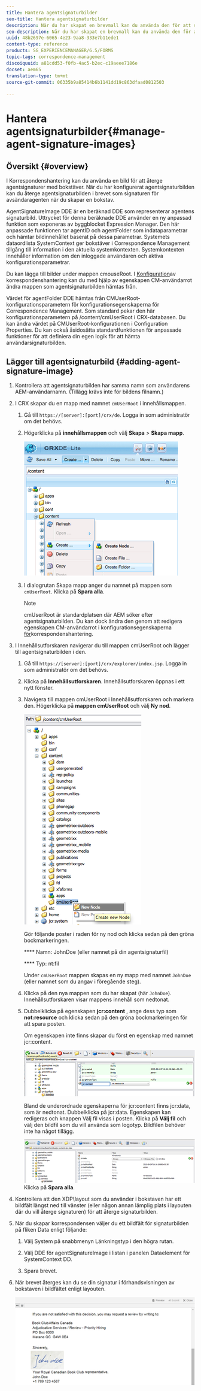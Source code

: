 ```yaml
---
title: Hantera agentsignaturbilder
seo-title: Hantera agentsignaturbilder
description: När du har skapat en brevmall kan du använda den för att skapa korrespondens i AEM Forms genom att hantera data, innehåll och bilagor.
seo-description: När du har skapat en brevmall kan du använda den för att skapa korrespondens i AEM Forms genom att hantera data, innehåll och bilagor.
uuid: 48b2697e-6065-4e23-9aa8-333e7b11ede1
content-type: reference
products: SG_EXPERIENCEMANAGER/6.5/FORMS
topic-tags: correspondence-management
discoiquuid: a81cdd53-f0fb-4ac5-b2ec-c19aeee7186e
docset: aem65
translation-type: tm+mt
source-git-commit: 06335b9a85414b6b1141dd19c863dfaad0812503

---
```



# Hantera agentsignaturbilder{#manage-agent-signature-images}

## Översikt {#overview}

I Korrespondenshantering kan du använda en bild för att återge agentsignaturer med bokstäver. När du har konfigurerat agentsignaturbilden kan du återge agentsignaturbilden i brevet som signaturen för avsändaragenten när du skapar en bokstav.

AgentSignatureImage DDE är en beräknad DDE som representerar agentens signaturbild. Uttrycket för denna beräknade DDE använder en ny anpassad funktion som exponeras av byggblocket Expression Manager. Den här anpassade funktionen tar agentID och agentFolder som indataparametrar och hämtar bildinnehållet baserat på dessa parametrar. Systemets dataordlista SystemContext ger bokstäver i Correspondence Management tillgång till information i den aktuella systemkontexten. Systemkontexten innehåller information om den inloggade användaren och aktiva konfigurationsparametrar.

Du kan lägga till bilder under mappen cmouseRoot. I [Konfiguration](/help/forms/using/cm-configuration-properties.md)av korrespondenshantering kan du med hjälp av egenskapen CM-användarrot ändra mappen som agentsignaturbilden hämtas från.

Värdet för agentFolder DDE hämtas från CMUserRoot-konfigurationsparametern för konfigurationsegenskaperna för Correspondence Management. Som standard pekar den här konfigurationsparametern på /content/cmUserRoot i CRX-databasen. Du kan ändra värdet på CMUserRoot-konfigurationen i Configuration Properties.
Du kan också åsidosätta standardfunktionen för anpassade funktioner för att definiera din egen logik för att hämta användarsignaturbilden.

## Lägger till agentsignaturbild {#adding-agent-signature-image}

1. Kontrollera att agentsignaturbilden har samma namn som användarens AEM-användarnamn. (Tillägg krävs inte för bildens filnamn.)
1. I CRX skapar du en mapp med namnet `cmUserRoot` i innehållsmappen.

   1. Gå till `https://[server]:[port]/crx/de`. Logga in som administratör om det behövs.

   1. Högerklicka på **innehållsmappen** och välj **Skapa** > **Skapa mapp**.

      ![Skapa mapp](assets/1_createnode_cmuserroot.png)

   1. I dialogrutan Skapa mapp anger du namnet på mappen som `cmUserRoot`. Klicka på **Spara alla**.

      >[!NOTE]
      >
      >cmUserRoot är standardplatsen där AEM söker efter agentsignaturbilden. Du kan dock ändra den genom att redigera egenskapen CM-användarrot i konfigurationsegenskaperna [för](/help/forms/using/cm-configuration-properties.md)korrespondenshantering.

1. I Innehållsutforskaren navigerar du till mappen cmUserRoot och lägger till agentsignaturbilden i den.

   1. Gå till `https://[server]:[port]/crx/explorer/index.jsp`. Logga in som administratör om det behövs.
   1. Klicka på **Innehållsutforskaren**. Innehållsutforskaren öppnas i ett nytt fönster.
   1. Navigera till mappen cmUserRoot i Innehållsutforskaren och markera den. Högerklicka på **mappen cmUserRoot** och välj **Ny nod**.

      ![Ny nod i cmUserRoot](assets/2_cmuserroot_newnode.png)

      Gör följande poster i raden för ny nod och klicka sedan på den gröna bockmarkeringen.

      **** Namn: JohnDoe (eller namnet på din agentsignaturfil)

      **** Typ: nt:fil

      Under `cmUserRoot` mappen skapas en ny mapp med namnet `JohnDoe` (eller namnet som du angav i föregående steg).

   1. Klicka på den nya mappen som du har skapat (här `JohnDoe`). Innehållsutforskaren visar mappens innehåll som nedtonat.

   1. Dubbelklicka på egenskapen **jcr:content** , ange dess typ som **not:resource** och klicka sedan på den gröna bockmarkeringen för att spara posten.

      Om egenskapen inte finns skapar du först en egenskap med namnet jcr:content.

      ![jcr:egenskapen content](assets/3_jcrcontentntresource.png)

      Bland de underordnade egenskaperna för jcr:content finns jcr:data, som är nedtonat. Dubbelklicka på jcr:data. Egenskapen kan redigeras och knappen Välj fil visas i posten. Klicka på **Välj fil** och välj den bildfil som du vill använda som logotyp. Bildfilen behöver inte ha något tillägg.

      ![JCR-data](assets/5_jcrdata.png)
   Klicka på **Spara alla**.

1. Kontrollera att den XDP\layout som du använder i bokstaven har ett bildfält längst ned till vänster (eller någon annan lämplig plats i layouten där du vill återge signaturen) för att återge signaturbilden.
1. När du skapar korrespondensen väljer du ett bildfält för signaturbilden på fliken Data enligt följande:

   1. Välj System på snabbmenyn Länkningstyp i den högra rutan.

   1. Välj DDE för agentSignatureImage i listan i panelen Dataelement för SystemContext DD.

   1. Spara brevet.

1. När brevet återges kan du se din signatur i förhandsvisningen av bokstaven i bildfältet enligt layouten.

   ![Agentsignaturbild i brevet](assets/letterwithsignature.png)

